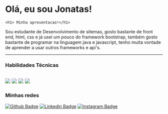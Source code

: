 # Olá, eu sou Jonatas!

```
<h1> Minha apresentacao!</h1>
```

Sou estudante de Desenvolvimento de sitemas, gosto bastante de front end, html, css e já usei um pouco do framework bootstrap, também gosto bastante de programar na linguagem java e javascript, tenho muita vontade de aprender a usar outros frameworks e api's.

------------

### Habilidades Técnicas

[![](https://img.shields.io/badge/CSS-239120?&style=for-the-badge&logo=css3&logoColor=white)]() [![](https://img.shields.io/badge/HTML-239120?style=for-the-badge&logo=html5&logoColor=white)]() [![](https://img.shields.io/badge/Java-ED8B00?style=for-the-badge&logo=java&logoColor=white)]()  [![](https://img.shields.io/badge/JavaScript-F7DF1E?style=for-the-badge&logo=javascript&logoColor=black)]()
------------

### Minhas redes

[![Github Badge](https://img.shields.io/badge/-Github-000?style=flat-square&logo=Github&logoColor=white&link=https://github.com/lizvidotti91)](https://github.com/Jotaz1) [![Linkedin Badge](https://img.shields.io/badge/-LinkedIn-blue?style=flat-square&logo=Linkedin&logoColor=white&link=https://www.linkedin.com/in/elisetevidotti/)](https://www.linkedin.com/in/jonatas-cunha-36b05a1aa/) [![Instagram Badge](https://img.shields.io/badge/Instagram-E4405F?style=flat-square&logo=instagram&logoColor=white)](https://www.instagram.com/jczinnn/)
